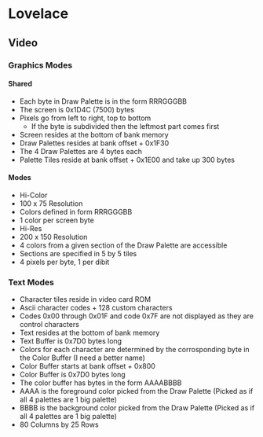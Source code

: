 # Lovelace
## Video

### Graphics Modes

#### Shared
- Each byte in Draw Palette is in the form RRRGGGBB
- The screen is 0x1D4C (7500) bytes
 - Pixels go from left to right, top to bottom
   - If the byte is subdivided then the leftmost part comes first
- Screen resides at the bottom of bank memory
- Draw Palettes resides at bank offset + 0x1F30
- The 4 Draw Palettes are 4 bytes each
- Palette Tiles reside at bank offset + 0x1E00 and take up 300 bytes

#### Modes

- Hi-Color
 - 100 x 75 Resolution
 - Colors defined in form RRRGGGBB
 - 1 color per screen byte
- Hi-Res
 - 200 x 150 Resolution
 - 4 colors from a given section of the Draw Palette are accessible
  - Sections are specified in 5 by 5 tiles
 - 4 pixels per byte, 1 per dibit

### Text Modes

- Character tiles reside in video card ROM
 - Ascii character codes + 128 custom characters
 - Codes 0x00 through 0x01F and code 0x7F are not displayed as they are control characters
- Text resides at the bottom of bank memory
 - Text Buffer is 0x7D0 bytes long
- Colors for each character are determined by the corrosponding byte in the Color Buffer (I need a better name)
 - Color Buffer starts at bank offset + 0x800
 - Color Buffer is 0x7D0 bytes long
- The color buffer has bytes in the form AAAABBBB
 - AAAA is the foreground color picked from the Draw Palette (Picked as if all 4 palettes are 1 big palette)
 - BBBB is the background color picked from the Draw Palette (Picked as if all 4 palettes are 1 big palette)
- 80 Columns by 25 Rows
